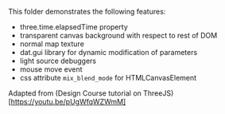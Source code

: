 This folder demonstrates the following features:

- three.time.elapsedTime property
- transparent canvas background with respect to rest of DOM
- normal map texture
- dat.gui library for dynamic modification of parameters
- light source debuggers
- mouse move event
- css attribute `mix_blend_mode` for HTMLCanvasElement

Adapted from (Design Course tutorial on ThreeJS)[https://youtu.be/pUgWfqWZWmM]